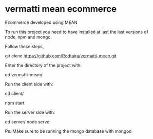 # vermatti mean ecommerce
Ecommerce developed using MEAN 

To run this project you need to have installed at last the last versions of node, npm and mongo. 

Follow these steps, 

git clone https://github.com/Rodtaira/vermatti-mean.git

Enter the directory of the project with: 

cd vermatti-mean/ 

Run the client side with: 

cd client/

npm start 

Run the server side with: 

cd server/ 
node serve 

Ps: Make sure to be running the mongo database with mongod



